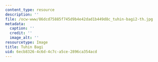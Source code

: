 ```yaml
---
content_type: resource
description: ''
file: /ocw-www/86dcd75885f745d9b4e42dad1b449d8c_tuhin-bagi2-th.jpg
metadata:
  caption: ''
  credit: ''
  image_alt: ''
resourcetype: Image
title: Tuhin Bagi
uid: 6ecb8326-4c6d-4c7c-a5ce-2896ca354acd
---
```

